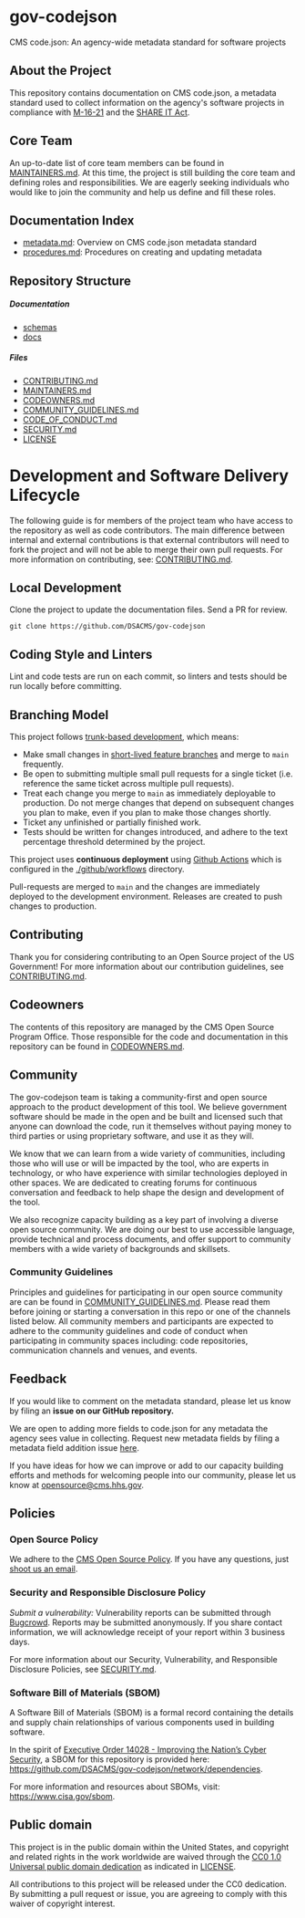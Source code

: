 # gov-codejson

CMS code.json: An agency-wide metadata standard for software projects

## About the Project

This repository contains documentation on CMS code.json, a metadata standard used to collect information on the agency's software projects in compliance with [M-16-21](https://obamawhitehouse.archives.gov/sites/default/files/omb/memoranda/2016/m_16_21.pdf) and the [SHARE IT Act](https://www.congress.gov/bill/118th-congress/house-bill/9566/text/ih).

<!---
### Project Vision
**{project vision}** -->

<!--
### Project Mission
**{project mission}** -->

<!--
### Agency Mission
TODO: Good to include since this is an agency-led project -->

<!--
### Team Mission
TODO: Good to include since this is an agency-led project -->

## Core Team

An up-to-date list of core team members can be found in [MAINTAINERS.md](MAINTAINERS.md). At this time, the project is still building the core team and defining roles and responsibilities. We are eagerly seeking individuals who would like to join the community and help us define and fill these roles.

## Documentation Index

- [metadata.md](./docs/metadata.md): Overview on CMS code.json metadata standard
- [procedures.md](./docs/procedures.md): Procedures on creating and updating metadata
  <!-- TODO: Create examples.md once code.json is rolled out -->
  <!-- - [examples.md](./docs/metadata_examples.md): Examples of metadata in current agency code.json files -->

## Repository Structure

##### Documentation

- [schemas](./schemas)
- [docs](./docs)

##### Files

- [CONTRIBUTING.md](./CONTRIBUTING.md)
- [MAINTAINERS.md](./MAINTAINERS.md)
- [CODEOWNERS.md](./CODEOWNERS.md)
- [COMMUNITY_GUIDELINES.md](./COMMUNITY_GUIDELINES.md)
- [CODE_OF_CONDUCT.md](./CODE_OF_CONDUCT.md)
- [SECURITY.md](./SECURITY.md)
- [LICENSE](./LICENSE)

# Development and Software Delivery Lifecycle

The following guide is for members of the project team who have access to the repository as well as code contributors. The main difference between internal and external contributions is that external contributors will need to fork the project and will not be able to merge their own pull requests. For more information on contributing, see: [CONTRIBUTING.md](./CONTRIBUTING.md).

## Local Development

Clone the project to update the documentation files. Send a PR for review.

```
git clone https://github.com/DSACMS/gov-codejson
```

## Coding Style and Linters

<!-- TODO - Add the repo's linting and code style guidelines -->

Lint and code tests are run on each commit, so linters and tests should be run locally before committing.

## Branching Model

This project follows [trunk-based development](https://trunkbaseddevelopment.com/), which means:

- Make small changes in [short-lived feature branches](https://trunkbaseddevelopment.com/short-lived-feature-branches/) and merge to `main` frequently.
- Be open to submitting multiple small pull requests for a single ticket (i.e. reference the same ticket across multiple pull requests).
- Treat each change you merge to `main` as immediately deployable to production. Do not merge changes that depend on subsequent changes you plan to make, even if you plan to make those changes shortly.
- Ticket any unfinished or partially finished work.
- Tests should be written for changes introduced, and adhere to the text percentage threshold determined by the project.

This project uses **continuous deployment** using [Github Actions](https://github.com/features/actions) which is configured in the [./github/workflows](.github/workflows) directory.

Pull-requests are merged to `main` and the changes are immediately deployed to the development environment. Releases are created to push changes to production.

## Contributing

Thank you for considering contributing to an Open Source project of the US Government! For more information about our contribution guidelines, see [CONTRIBUTING.md](CONTRIBUTING.md).

## Codeowners

The contents of this repository are managed by the CMS Open Source Program Office. Those responsible for the code and documentation in this repository can be found in [CODEOWNERS.md](CODEOWNERS.md).

## Community

The gov-codejson team is taking a community-first and open source approach to the product development of this tool. We believe government software should be made in the open and be built and licensed such that anyone can download the code, run it themselves without paying money to third parties or using proprietary software, and use it as they will.

We know that we can learn from a wide variety of communities, including those who will use or will be impacted by the tool, who are experts in technology, or who have experience with similar technologies deployed in other spaces. We are dedicated to creating forums for continuous conversation and feedback to help shape the design and development of the tool.

We also recognize capacity building as a key part of involving a diverse open source community. We are doing our best to use accessible language, provide technical and process documents, and offer support to community members with a wide variety of backgrounds and skillsets.

### Community Guidelines

Principles and guidelines for participating in our open source community are can be found in [COMMUNITY_GUIDELINES.md](COMMUNITY_GUIDELINES.md). Please read them before joining or starting a conversation in this repo or one of the channels listed below. All community members and participants are expected to adhere to the community guidelines and code of conduct when participating in community spaces including: code repositories, communication channels and venues, and events.

<!--
## Governance
Information about how the gov-codejson community is governed may be found in [GOVERNANCE.md](GOVERNANCE.md).
-->

## Feedback

If you would like to comment on the metadata standard, please let us know by filing an **issue on our GitHub repository.**

We are open to adding more fields to code.json for any metadata the agency sees value in collecting. Request new metadata fields by filing a metadata field addition issue [here](https://github.com/DSACMS/gov-codejson/issues/new?template=metadata-field-addition.md).

If you have ideas for how we can improve or add to our capacity building efforts and methods for welcoming people into our community, please let us know at opensource@cms.hhs.gov.

## Policies

### Open Source Policy

We adhere to the [CMS Open Source
Policy](https://github.com/CMSGov/cms-open-source-policy). If you have any
questions, just [shoot us an email](mailto:opensource@cms.hhs.gov).

### Security and Responsible Disclosure Policy

_Submit a vulnerability:_ Vulnerability reports can be submitted through [Bugcrowd](https://bugcrowd.com/cms-vdp). Reports may be submitted anonymously. If you share contact information, we will acknowledge receipt of your report within 3 business days.

For more information about our Security, Vulnerability, and Responsible Disclosure Policies, see [SECURITY.md](SECURITY.md).

### Software Bill of Materials (SBOM)

A Software Bill of Materials (SBOM) is a formal record containing the details and supply chain relationships of various components used in building software.

In the spirit of [Executive Order 14028 - Improving the Nation’s Cyber Security](https://www.gsa.gov/technology/it-contract-vehicles-and-purchasing-programs/information-technology-category/it-security/executive-order-14028), a SBOM for this repository is provided here: https://github.com/DSACMS/gov-codejson/network/dependencies.

For more information and resources about SBOMs, visit: https://www.cisa.gov/sbom.

## Public domain

This project is in the public domain within the United States, and copyright and related rights in the work worldwide are waived through the [CC0 1.0 Universal public domain dedication](https://creativecommons.org/publicdomain/zero/1.0/) as indicated in [LICENSE](LICENSE).

All contributions to this project will be released under the CC0 dedication. By submitting a pull request or issue, you are agreeing to comply with this waiver of copyright interest.
